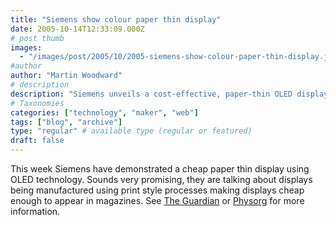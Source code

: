 ```yaml
---
title: "Siemens show colour paper thin display"
date: 2005-10-14T12:33:09.000Z
# post thumb
images:
  - "/images/post/2005/10/2005-siemens-show-colour-paper-thin-display.jpg"
#author
author: "Martin Woodward"
# description
description: "Siemens unveils a cost-effective, paper-thin OLED display potentially revolutionising print media with vibrant colour integration."
# Taxonomies
categories: ["technology", "maker", "web"]
tags: ["blog", "archive"]
type: "regular" # available type (regular or featured)
draft: false
---
```


This week Siemens have demonstrated a cheap paper thin display using OLED technology. Sounds very promising, they are talking about displays being manufactured using print style processes making displays cheap enough to appear in magazines. See [The Guardian](http://blogs.guardian.co.uk/technology/archives/2005/10/14/paper_view_technology_.html) or [Physorg](http://www.physorg.com/news7079.html) for more information.
